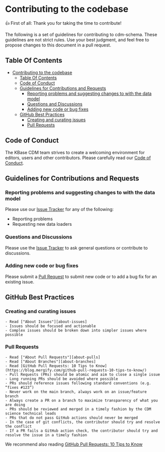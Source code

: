 # Contributing to the codebase

:+1: First of all: Thank you for taking the time to contribute!

The following is a set of guidelines for contributing to
cdm-schema. These guidelines are not strict rules.
Use your best judgment, and feel free to propose changes to this document
in a pull request.

## Table Of Contents

- [Contributing to the codebase](#contributing-to-the-codebase)
  - [Table Of Contents](#table-of-contents)
  - [Code of Conduct](#code-of-conduct)
  - [Guidelines for Contributions and Requests](#guidelines-for-contributions-and-requests)
    - [Reporting problems and suggesting changes to with the data model](#reporting-problems-and-suggesting-changes-to-with-the-data-model)
    - [Questions and Discussions](#questions-and-discussions)
    - [Adding new code or bug fixes](#adding-new-code-or-bug-fixes)
  - [GitHub Best Practices](#github-best-practices)
    - [Creating and curating issues](#creating-and-curating-issues)
    - [Pull Requests](#pull-requests)


<a id="code-of-conduct"></a>

## Code of Conduct

The KBase CDM team strives to create a welcoming environment for editors, users and other contributors.
Please carefully read our [Code of Conduct](CODE_OF_CONDUCT.md).

<a id="contributions"></a>

## Guidelines for Contributions and Requests

<a id="reporting-issues"></a>

### Reporting problems and suggesting changes to with the data model

Please use our [Issue Tracker][issues] for any of the following:

- Reporting problems
- Requesting new data loaders

<a id="questions-and-discussions"></a>

### Questions and Discussions

Please use the [Issue Tracker][issues] to ask general questions or contribute to discussions.

<a id="adding-elements"></a>

### Adding new code or bug fixes

Please submit a [Pull Request][pulls] to submit new code or to add a bug fix for an existing issue.

<a id="best-practices"></a>

## GitHub Best Practices

### Creating and curating issues

    - Read ["About Issues"][about-issues]
    - Issues should be focused and actionable
    - Complex issues should be broken down into simpler issues where possible

### Pull Requests

    - Read ["About Pull Requests"][about-pulls]
    - Read ["About Branches"][about-branches]
    - Read [GitHub Pull Requests: 10 Tips to Know](https://blog.mergify.com/github-pull-requests-10-tips-to-know/)
    - Pull Requests (PRs) should be atomic and aim to close a single issue
    - Long running PRs should be avoided where possible
    - PRs should reference issues following standard conventions (e.g. “fixes #123”)
    - Never work on the main branch, always work on an issue/feature branch
    - Always create a PR on a branch to maximize transparency of what you are doing
    - PRs should be reviewed and merged in a timely fashion by the CDM science technical leads
    - PRs that do not pass GitHub actions should never be merged
    - In the case of git conflicts, the contributor should try and resolve the conflict
    - If a PR fails a GitHub action check, the contributor should try and resolve the issue in a timely fashion


[about-branches]: https://docs.github.com/en/pull-requests/collaborating-with-pull-requests/proposing-changes-to-your-work-with-pull-requests/about-branches
[about-issues]: https://docs.github.com/en/issues/tracking-your-work-with-issues/about-issues
[about-pulls]: https://docs.github.com/en/pull-requests/collaborating-with-pull-requests/proposing-changes-to-your-work-with-pull-requests/about-pull-requests
[issues]: https://github.com/kbase/cdm-schema/issues/
[pulls]: https://github.com/kbase/cdm-schema/pulls/

We recommend also reading [GitHub Pull Requests: 10 Tips to Know](https://blog.mergify.com/github-pull-requests-10-tips-to-know/)
